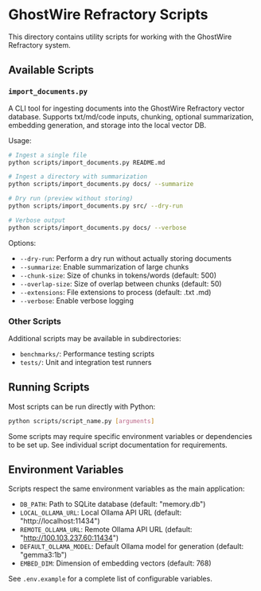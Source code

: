 # GhostWire Refractory Scripts

This directory contains utility scripts for working with the GhostWire Refractory system.

## Available Scripts

### `import_documents.py`

A CLI tool for ingesting documents into the GhostWire Refractory vector database.
Supports txt/md/code inputs, chunking, optional summarization, embedding generation,
and storage into the local vector DB.

Usage:

```bash
# Ingest a single file
python scripts/import_documents.py README.md

# Ingest a directory with summarization
python scripts/import_documents.py docs/ --summarize

# Dry run (preview without storing)
python scripts/import_documents.py src/ --dry-run

# Verbose output
python scripts/import_documents.py docs/ --verbose
```

Options:

- `--dry-run`: Perform a dry run without actually storing documents
- `--summarize`: Enable summarization of large chunks
- `--chunk-size`: Size of chunks in tokens/words (default: 500)
- `--overlap-size`: Size of overlap between chunks (default: 50)
- `--extensions`: File extensions to process (default: .txt .md)
- `--verbose`: Enable verbose logging

### Other Scripts

Additional scripts may be available in subdirectories:

- `benchmarks/`: Performance testing scripts
- `tests/`: Unit and integration test runners

## Running Scripts

Most scripts can be run directly with Python:

```bash
python scripts/script_name.py [arguments]
```

Some scripts may require specific environment variables or dependencies to be set up.
See individual script documentation for requirements.

## Environment Variables

Scripts respect the same environment variables as the main application:

- `DB_PATH`: Path to SQLite database (default: "memory.db")
- `LOCAL_OLLAMA_URL`: Local Ollama API URL (default: "http://localhost:11434")
- `REMOTE_OLLAMA_URL`: Remote Ollama API URL (default: "http://100.103.237.60:11434")
- `DEFAULT_OLLAMA_MODEL`: Default Ollama model for generation (default: "gemma3:1b")
- `EMBED_DIM`: Dimension of embedding vectors (default: 768)

See `.env.example` for a complete list of configurable variables.
